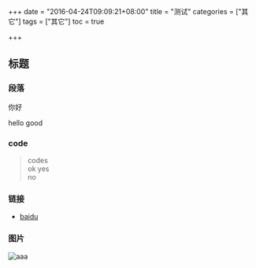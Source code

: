 +++
date = "2016-04-24T09:09:21+08:00"
title = "测试"
categories = ["其它"]
tags = ["其它"]
toc = true

+++
## 标题

### 段落
你好

hello
good

### code
>codes</br>
ok
yes </br> no

### 链接
* [baidu](http://baidu.com)

### 图片
![aaa](https://avatars1.githubusercontent.com/u/1291641?s=400&u=fb9cd3efdc8e612fe6408b3300acf25fa3b7356b&v=4)
